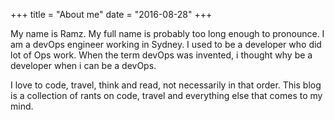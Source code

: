 +++
title = "About me"
date = "2016-08-28"
+++

My name is Ramz. My full name is probably too long enough to pronounce. I am a devOps engineer working in Sydney. I used to be a developer who did lot of Ops work. When the term devOps was invented, i thought why be a developer when i can be a devOps.

I love to code, travel, think and read, not necessarily in that order. This blog is a collection of rants on code, travel and everything else that comes to my mind.
